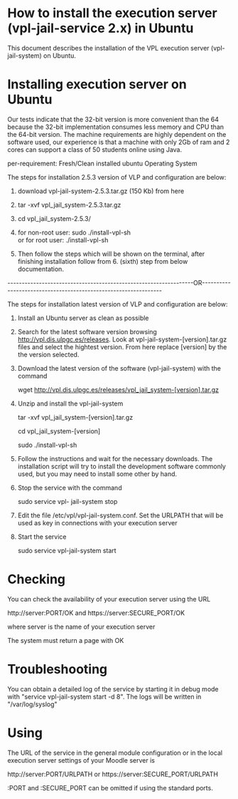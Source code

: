 # How to install the execution server (vpl-jail-service 2.x) in Ubuntu

This document describes the installation of the VPL execution server (vpl-jail-system) on Ubuntu.


#	Installing execution server on Ubuntu
Our tests indicate that the 32-bit version is more convenient than the 64 because the 32-bit implementation consumes less memory and CPU than the 64-bit version. The machine requirements are highly dependent on the software used, our experience is that a machine with only 2Gb of ram and 2 cores can support a class of 50 students online using Java.

per-requirement: Fresh/Clean installed ubuntu Operating System

The steps for installation 2.5.3 version of VLP and configuration are below:

1.	download vpl-jail-system-2.5.3.tar.gz (150 Kb) from here

2.	tar -xvf vpl_jail_system-2.5.3.tar.gz

3.	cd vpl_jail_system-2.5.3/

4.	for non-root user: sudo ./install-vpl-sh	
						or
	for root user: ./install-vpl-sh

5.	Then follow the steps which will be shown on the terminal, after finishing installation follow from 6. (sixth) step from below 
	documentation.

-----------------------------------------------------------------OR----------------------------------------------------------------

The steps for installation latest version of VLP and configuration are below:

1.	Install an Ubuntu server as clean as possible

2.	Search for the latest software version browsing http://vpl.dis.ulpgc.es/releases. Look at vpl-jail-system-[version].tar.gz
	files and select the hightest version. From here replace [version] by the the version selected.

3.	Download the latest version of the software (vpl-jail-system) with the command

    wget http://vpl.dis.ulpgc.es/releases/vpl_jail_system-[version].tar.gz
	
4.	Unzip and install the vpl-jail-system

    tar -xvf vpl_jail_system-[version].tar.gz

    cd vpl_jail_system-[version]
    
    sudo ./install-vpl-sh
	
5.	Follow the instructions and wait for the necessary downloads. The installation script will try to install the development
	software commonly used, but you may need to install some other by hand.	

6.	Stop the service with the command

    sudo service vpl- jail-system stop
	
7.	Edit the file /etc/vpl/vpl-jail-system.conf. Set the URLPATH that will be used as key in connections with your execution server

8.	Start the service

    sudo service vpl-jail-system start

#	Checking

You can check the availability of your execution server using the URL

http://server:PORT/OK and https://server:SECURE_PORT/OK

where server is the name of your execution server

The system must return a page with OK

#	Troubleshooting

You can obtain a detailed log of the service by starting it in debug mode with "service vpl-jail-system start -d 8". The logs will be written in "/var/log/syslog"

#	Using

The URL of the service in the general module configuration or in the local execution server settings of your Moodle server is

http://server:PORT/URLPATH or https://server:SECURE_PORT/URLPATH

:PORT and :SECURE_PORT can be omitted if using the standard ports.
